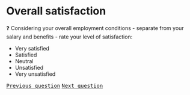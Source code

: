 # Overall satisfaction

:question: Considering your overall employment conditions - separate from your salary and benefits - rate your level of satisfaction:

- Very satisfied
- Satisfied
- Neutral
- Unsatisfied
- Very unsatisfied

<kbd>[Previous question](./Ea_1_salary_satisfaction.md)</kbd>
<kbd>[Next question](./Ea_3_salary_attitudes.md)</kbd>